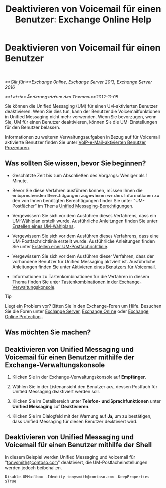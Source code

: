 ﻿---
title: 'Deaktivieren von Voicemail für einen Benutzer: Exchange Online Help'
TOCTitle: Deaktivieren von Voicemail für einen Benutzer
ms:assetid: cecc9c0d-377d-489e-9db4-d487e9c0b552
ms:mtpsurl: https://technet.microsoft.com/de-de/library/Bb124691(v=EXCHG.150)
ms:contentKeyID: 50476717
ms.date: 05/23/2018
mtps_version: v=EXCHG.150
ms.translationtype: MT
---

# Deaktivieren von Voicemail für einen Benutzer

 

_**Gilt für:**Exchange Online, Exchange Server 2013, Exchange Server 2016_

_**Letztes Änderungsdatum des Themas:**2012-11-05_

Sie können die Unified Messaging (UM) für einen UM-aktivierten Benutzer deaktivieren. Wenn Sie dies tun, kann der Benutzer die Voicemailfunktionen in Unified Messaging nicht mehr verwenden. Wenn Sie bevorzugen, wenn Sie, UM für einen Benutzer deaktivieren, können Sie die UM-Einstellungen für den Benutzer belassen.

Informationen zu weiteren Verwaltungsaufgaben in Bezug auf für Voicemail aktivierte Benutzer finden Sie unter [VoIP-e-Mail-aktivierten Benutzer Prozeduren](voice-mail-enabled-user-procedures-exchange-2013-help.md).

## Was sollten Sie wissen, bevor Sie beginnen?

  - Geschätzte Zeit bis zum Abschließen des Vorgangs: Weniger als 1 Minute.

  - Bevor Sie diese Verfahren ausführen können, müssen Ihnen die entsprechenden Berechtigungen zugewiesen werden. Informationen zu den von Ihnen benötigten Berechtigungen finden Sie unter "UM-Postfächer" im Thema [Unified Messaging-Berechtigungen](unified-messaging-permissions-exchange-2013-help.md).

  - Vergewissern Sie sich vor dem Ausführen dieses Verfahrens, dass ein UM-Wählplan erstellt wurde. Ausführliche Anleitungen finden Sie unter [Erstellen eines UM-Wählplans](create-a-um-dial-plan-exchange-2013-help.md).

  - Vergewissern Sie sich vor dem Ausführen dieses Verfahrens, dass eine UM-Postfachrichtlinie erstellt wurde. Ausführliche Anleitungen finden Sie unter [Erstellen einer UM-Postfachrichtlinie](create-a-um-mailbox-policy-exchange-2013-help.md).

  - Vergewissern Sie sich vor dem Ausführen dieser Verfahren, dass der vorhandene Benutzer für Unified Messaging aktiviert ist. Ausführliche Anleitungen finden Sie unter [Aktivieren eines Benutzers für Voicemail](enable-a-user-for-voice-mail-exchange-2013-help.md).

  - Informationen zu Tastenkombinationen für die Verfahren in diesem Thema finden Sie unter [Tastenkombinationen in der Exchange-Verwaltungskonsole](keyboard-shortcuts-in-the-exchange-admin-center-exchange-online-protection-help.md).


> [!TIP]
> Liegt ein Problem vor? Bitten Sie in den Exchange-Foren um Hilfe. Besuchen Sie die Foren unter <A href="https://go.microsoft.com/fwlink/p/?linkid=60612">Exchange Server</A>, <A href="https://go.microsoft.com/fwlink/p/?linkid=267542">Exchange Online</A> oder <A href="https://go.microsoft.com/fwlink/p/?linkid=285351">Exchange Online Protection</A>..



## Was möchten Sie machen?

## Deaktivieren von Unified Messaging und Voicemail für einen Benutzer mithilfe der Exchange-Verwaltungskonsole

1.  Klicken Sie in der Exchange-Verwaltungskonsole auf **Empfänger**.

2.  Wählen Sie in der Listenansicht den Benutzer aus, dessen Postfach für Unified Messaging deaktiviert werden soll.

3.  Klicken Sie im Detailbereich unter **Telefon- und Sprachfunktionen** unter **Unified Messaging** auf **Deaktivieren**.

4.  Klicken Sie im Dialogfeld mit der Warnung auf **Ja**, um zu bestätigen, dass Unified Messaging für diesen Benutzer deaktiviert wird.

## Deaktivieren von Unified Messaging und Voicemail für einen Benutzer mithilfe der Shell

In diesem Beispiel werden Unified Messaging und Voicemail für "tonysmith@contoso.com" deaktiviert, die UM-Postfacheinstellungen werden jedoch beibehalten.

    Disable-UMMailbox -Identity tonysmith@contoso.com -KeepProperties $True

